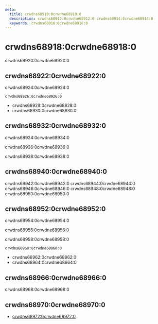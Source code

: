 ```yaml
---
meta:
  title: crwdns68910:0crwdne68910:0
  description: crwdns68912:0crwdne68912:0 crwdns68914:0crwdne68914:0
  keywords: crwdns68916:0crwdne68916:0
---
```


# crwdns68918:0crwdne68918:0
crwdns68920:0crwdne68920:0

<entry-ad />

## crwdns68922:0crwdne68922:0
crwdns68924:0crwdne68924:0

`crwdns68926:0crwdne68926:0`
- crwdns68928:0crwdne68928:0
- crwdns68930:0crwdne68930:0


## crwdns68932:0crwdne68932:0
crwdns68934:0crwdne68934:0

  crwdns68936:0crwdne68936:0

  crwdns68938:0crwdne68938:0

## crwdns68940:0crwdne68940:0
crwdns68942:0crwdne68942:0
<alert type="success">crwdns68944:0crwdne68944:0</alert>
<alert type="info">crwdns68946:0crwdne68946:0</alert>
<alert type="warning">crwdns68948:0crwdne68948:0</alert>
<alert type="error">crwdns68950:0crwdne68950:0</alert>

## crwdns68952:0crwdne68952:0
crwdns68954:0crwdne68954:0

  crwdns68956:0crwdne68956:0

  crwdns68958:0crwdne68958:0

  `crwdns68960:0crwdne68960:0`
  - crwdns68962:0crwdne68962:0
  - crwdns68964:0crwdne68964:0

## crwdns68966:0crwdne68966:0
crwdns68968:0crwdne68968:0

## crwdns68970:0crwdne68970:0
  - [crwdns68972:0crwdne68972:0]()

<backmatter />

